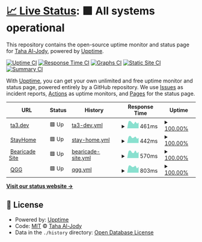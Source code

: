# [📈 Live Status](https://status.ta3.dev): <!--live status--> **🟩 All systems operational**

This repository contains the open-source uptime monitor and status page for [Taha Al-Jody](https://ta3.dev), powered by [Upptime](https://github.com/upptime/upptime).

[![Uptime CI](https://github.com/TA3/status/workflows/Uptime%20CI/badge.svg)](https://github.com/upptime/upptime/actions?query=workflow%3A%22Uptime+CI%22)
[![Response Time CI](https://github.com/TA3/status/workflows/Response%20Time%20CI/badge.svg)](https://github.com/upptime/upptime/actions?query=workflow%3A%22Response+Time+CI%22)
[![Graphs CI](https://github.com/TA3/status/workflows/Graphs%20CI/badge.svg)](https://github.com/upptime/upptime/actions?query=workflow%3A%22Graphs+CI%22)
[![Static Site CI](https://github.com/TA3/status/workflows/Static%20Site%20CI/badge.svg)](https://github.com/upptime/upptime/actions?query=workflow%3A%22Static+Site+CI%22)
[![Summary CI](https://github.com/TA3/status/workflows/Summary%20CI/badge.svg)](https://github.com/upptime/upptime/actions?query=workflow%3A%22Summary+CI%22)

With [Upptime](https://upptime.js.org), you can get your own unlimited and free uptime monitor and status page, powered entirely by a GitHub repository. We use [Issues](https://github.com/TA3/status/issues) as incident reports, [Actions](https://github.com/TA3/status/actions) as uptime monitors, and [Pages](https://status.ta3.dev) for the status page.

<!--start: status pages-->
<!-- This summary is generated by Upptime (https://github.com/upptime/upptime) -->
<!-- Do not edit this manually, your changes will be overwritten -->
<!-- prettier-ignore -->
| URL | Status | History | Response Time | Uptime |
| --- | ------ | ------- | ------------- | ------ |
| <img alt="" src="https://favicons.githubusercontent.com/ta3.dev" height="13"> [ta3.dev](https://ta3.dev) | 🟩 Up | [ta3-dev.yml](https://github.com/TA3/status/commits/HEAD/history/ta3-dev.yml) | <details><summary><img alt="Response time graph" src="./graphs/ta3-dev/response-time-week.png" height="20"> 461ms</summary><br><a href="https://status.ta3.dev/history/ta3-dev"><img alt="Response time 414" src="https://img.shields.io/endpoint?url=https%3A%2F%2Fraw.githubusercontent.com%2FTA3%2Fstatus%2FHEAD%2Fapi%2Fta3-dev%2Fresponse-time.json"></a><br><a href="https://status.ta3.dev/history/ta3-dev"><img alt="24-hour response time 450" src="https://img.shields.io/endpoint?url=https%3A%2F%2Fraw.githubusercontent.com%2FTA3%2Fstatus%2FHEAD%2Fapi%2Fta3-dev%2Fresponse-time-day.json"></a><br><a href="https://status.ta3.dev/history/ta3-dev"><img alt="7-day response time 461" src="https://img.shields.io/endpoint?url=https%3A%2F%2Fraw.githubusercontent.com%2FTA3%2Fstatus%2FHEAD%2Fapi%2Fta3-dev%2Fresponse-time-week.json"></a><br><a href="https://status.ta3.dev/history/ta3-dev"><img alt="30-day response time 427" src="https://img.shields.io/endpoint?url=https%3A%2F%2Fraw.githubusercontent.com%2FTA3%2Fstatus%2FHEAD%2Fapi%2Fta3-dev%2Fresponse-time-month.json"></a><br><a href="https://status.ta3.dev/history/ta3-dev"><img alt="1-year response time 414" src="https://img.shields.io/endpoint?url=https%3A%2F%2Fraw.githubusercontent.com%2FTA3%2Fstatus%2FHEAD%2Fapi%2Fta3-dev%2Fresponse-time-year.json"></a></details> | <details><summary><a href="https://status.ta3.dev/history/ta3-dev">100.00%</a></summary><a href="https://status.ta3.dev/history/ta3-dev"><img alt="All-time uptime 100.00%" src="https://img.shields.io/endpoint?url=https%3A%2F%2Fraw.githubusercontent.com%2FTA3%2Fstatus%2FHEAD%2Fapi%2Fta3-dev%2Fuptime.json"></a><br><a href="https://status.ta3.dev/history/ta3-dev"><img alt="24-hour uptime 100.00%" src="https://img.shields.io/endpoint?url=https%3A%2F%2Fraw.githubusercontent.com%2FTA3%2Fstatus%2FHEAD%2Fapi%2Fta3-dev%2Fuptime-day.json"></a><br><a href="https://status.ta3.dev/history/ta3-dev"><img alt="7-day uptime 100.00%" src="https://img.shields.io/endpoint?url=https%3A%2F%2Fraw.githubusercontent.com%2FTA3%2Fstatus%2FHEAD%2Fapi%2Fta3-dev%2Fuptime-week.json"></a><br><a href="https://status.ta3.dev/history/ta3-dev"><img alt="30-day uptime 100.00%" src="https://img.shields.io/endpoint?url=https%3A%2F%2Fraw.githubusercontent.com%2FTA3%2Fstatus%2FHEAD%2Fapi%2Fta3-dev%2Fuptime-month.json"></a><br><a href="https://status.ta3.dev/history/ta3-dev"><img alt="1-year uptime 100.00%" src="https://img.shields.io/endpoint?url=https%3A%2F%2Fraw.githubusercontent.com%2FTA3%2Fstatus%2FHEAD%2Fapi%2Fta3-dev%2Fuptime-year.json"></a></details>
| <img alt="" src="https://favicons.githubusercontent.com/stayhome.ta3.dev" height="13"> [StayHome](https://stayhome.ta3.dev) | 🟩 Up | [stay-home.yml](https://github.com/TA3/status/commits/HEAD/history/stay-home.yml) | <details><summary><img alt="Response time graph" src="./graphs/stay-home/response-time-week.png" height="20"> 442ms</summary><br><a href="https://status.ta3.dev/history/stay-home"><img alt="Response time 406" src="https://img.shields.io/endpoint?url=https%3A%2F%2Fraw.githubusercontent.com%2FTA3%2Fstatus%2FHEAD%2Fapi%2Fstay-home%2Fresponse-time.json"></a><br><a href="https://status.ta3.dev/history/stay-home"><img alt="24-hour response time 391" src="https://img.shields.io/endpoint?url=https%3A%2F%2Fraw.githubusercontent.com%2FTA3%2Fstatus%2FHEAD%2Fapi%2Fstay-home%2Fresponse-time-day.json"></a><br><a href="https://status.ta3.dev/history/stay-home"><img alt="7-day response time 442" src="https://img.shields.io/endpoint?url=https%3A%2F%2Fraw.githubusercontent.com%2FTA3%2Fstatus%2FHEAD%2Fapi%2Fstay-home%2Fresponse-time-week.json"></a><br><a href="https://status.ta3.dev/history/stay-home"><img alt="30-day response time 422" src="https://img.shields.io/endpoint?url=https%3A%2F%2Fraw.githubusercontent.com%2FTA3%2Fstatus%2FHEAD%2Fapi%2Fstay-home%2Fresponse-time-month.json"></a><br><a href="https://status.ta3.dev/history/stay-home"><img alt="1-year response time 406" src="https://img.shields.io/endpoint?url=https%3A%2F%2Fraw.githubusercontent.com%2FTA3%2Fstatus%2FHEAD%2Fapi%2Fstay-home%2Fresponse-time-year.json"></a></details> | <details><summary><a href="https://status.ta3.dev/history/stay-home">100.00%</a></summary><a href="https://status.ta3.dev/history/stay-home"><img alt="All-time uptime 100.00%" src="https://img.shields.io/endpoint?url=https%3A%2F%2Fraw.githubusercontent.com%2FTA3%2Fstatus%2FHEAD%2Fapi%2Fstay-home%2Fuptime.json"></a><br><a href="https://status.ta3.dev/history/stay-home"><img alt="24-hour uptime 100.00%" src="https://img.shields.io/endpoint?url=https%3A%2F%2Fraw.githubusercontent.com%2FTA3%2Fstatus%2FHEAD%2Fapi%2Fstay-home%2Fuptime-day.json"></a><br><a href="https://status.ta3.dev/history/stay-home"><img alt="7-day uptime 100.00%" src="https://img.shields.io/endpoint?url=https%3A%2F%2Fraw.githubusercontent.com%2FTA3%2Fstatus%2FHEAD%2Fapi%2Fstay-home%2Fuptime-week.json"></a><br><a href="https://status.ta3.dev/history/stay-home"><img alt="30-day uptime 100.00%" src="https://img.shields.io/endpoint?url=https%3A%2F%2Fraw.githubusercontent.com%2FTA3%2Fstatus%2FHEAD%2Fapi%2Fstay-home%2Fuptime-month.json"></a><br><a href="https://status.ta3.dev/history/stay-home"><img alt="1-year uptime 100.00%" src="https://img.shields.io/endpoint?url=https%3A%2F%2Fraw.githubusercontent.com%2FTA3%2Fstatus%2FHEAD%2Fapi%2Fstay-home%2Fuptime-year.json"></a></details>
| <img alt="" src="https://favicons.githubusercontent.com/bearicade.ta3.dev" height="13"> [Bearicade Site](https://bearicade.ta3.dev) | 🟩 Up | [bearicade-site.yml](https://github.com/TA3/status/commits/HEAD/history/bearicade-site.yml) | <details><summary><img alt="Response time graph" src="./graphs/bearicade-site/response-time-week.png" height="20"> 570ms</summary><br><a href="https://status.ta3.dev/history/bearicade-site"><img alt="Response time 505" src="https://img.shields.io/endpoint?url=https%3A%2F%2Fraw.githubusercontent.com%2FTA3%2Fstatus%2FHEAD%2Fapi%2Fbearicade-site%2Fresponse-time.json"></a><br><a href="https://status.ta3.dev/history/bearicade-site"><img alt="24-hour response time 564" src="https://img.shields.io/endpoint?url=https%3A%2F%2Fraw.githubusercontent.com%2FTA3%2Fstatus%2FHEAD%2Fapi%2Fbearicade-site%2Fresponse-time-day.json"></a><br><a href="https://status.ta3.dev/history/bearicade-site"><img alt="7-day response time 570" src="https://img.shields.io/endpoint?url=https%3A%2F%2Fraw.githubusercontent.com%2FTA3%2Fstatus%2FHEAD%2Fapi%2Fbearicade-site%2Fresponse-time-week.json"></a><br><a href="https://status.ta3.dev/history/bearicade-site"><img alt="30-day response time 522" src="https://img.shields.io/endpoint?url=https%3A%2F%2Fraw.githubusercontent.com%2FTA3%2Fstatus%2FHEAD%2Fapi%2Fbearicade-site%2Fresponse-time-month.json"></a><br><a href="https://status.ta3.dev/history/bearicade-site"><img alt="1-year response time 505" src="https://img.shields.io/endpoint?url=https%3A%2F%2Fraw.githubusercontent.com%2FTA3%2Fstatus%2FHEAD%2Fapi%2Fbearicade-site%2Fresponse-time-year.json"></a></details> | <details><summary><a href="https://status.ta3.dev/history/bearicade-site">100.00%</a></summary><a href="https://status.ta3.dev/history/bearicade-site"><img alt="All-time uptime 100.00%" src="https://img.shields.io/endpoint?url=https%3A%2F%2Fraw.githubusercontent.com%2FTA3%2Fstatus%2FHEAD%2Fapi%2Fbearicade-site%2Fuptime.json"></a><br><a href="https://status.ta3.dev/history/bearicade-site"><img alt="24-hour uptime 100.00%" src="https://img.shields.io/endpoint?url=https%3A%2F%2Fraw.githubusercontent.com%2FTA3%2Fstatus%2FHEAD%2Fapi%2Fbearicade-site%2Fuptime-day.json"></a><br><a href="https://status.ta3.dev/history/bearicade-site"><img alt="7-day uptime 100.00%" src="https://img.shields.io/endpoint?url=https%3A%2F%2Fraw.githubusercontent.com%2FTA3%2Fstatus%2FHEAD%2Fapi%2Fbearicade-site%2Fuptime-week.json"></a><br><a href="https://status.ta3.dev/history/bearicade-site"><img alt="30-day uptime 100.00%" src="https://img.shields.io/endpoint?url=https%3A%2F%2Fraw.githubusercontent.com%2FTA3%2Fstatus%2FHEAD%2Fapi%2Fbearicade-site%2Fuptime-month.json"></a><br><a href="https://status.ta3.dev/history/bearicade-site"><img alt="1-year uptime 100.00%" src="https://img.shields.io/endpoint?url=https%3A%2F%2Fraw.githubusercontent.com%2FTA3%2Fstatus%2FHEAD%2Fapi%2Fbearicade-site%2Fuptime-year.json"></a></details>
| <img alt="" src="https://favicons.githubusercontent.com/qgg.hud.ac.uk" height="13"> [QGG](https://qgg.hud.ac.uk) | 🟩 Up | [qgg.yml](https://github.com/TA3/status/commits/HEAD/history/qgg.yml) | <details><summary><img alt="Response time graph" src="./graphs/qgg/response-time-week.png" height="20"> 803ms</summary><br><a href="https://status.ta3.dev/history/qgg"><img alt="Response time 777" src="https://img.shields.io/endpoint?url=https%3A%2F%2Fraw.githubusercontent.com%2FTA3%2Fstatus%2FHEAD%2Fapi%2Fqgg%2Fresponse-time.json"></a><br><a href="https://status.ta3.dev/history/qgg"><img alt="24-hour response time 761" src="https://img.shields.io/endpoint?url=https%3A%2F%2Fraw.githubusercontent.com%2FTA3%2Fstatus%2FHEAD%2Fapi%2Fqgg%2Fresponse-time-day.json"></a><br><a href="https://status.ta3.dev/history/qgg"><img alt="7-day response time 803" src="https://img.shields.io/endpoint?url=https%3A%2F%2Fraw.githubusercontent.com%2FTA3%2Fstatus%2FHEAD%2Fapi%2Fqgg%2Fresponse-time-week.json"></a><br><a href="https://status.ta3.dev/history/qgg"><img alt="30-day response time 806" src="https://img.shields.io/endpoint?url=https%3A%2F%2Fraw.githubusercontent.com%2FTA3%2Fstatus%2FHEAD%2Fapi%2Fqgg%2Fresponse-time-month.json"></a><br><a href="https://status.ta3.dev/history/qgg"><img alt="1-year response time 777" src="https://img.shields.io/endpoint?url=https%3A%2F%2Fraw.githubusercontent.com%2FTA3%2Fstatus%2FHEAD%2Fapi%2Fqgg%2Fresponse-time-year.json"></a></details> | <details><summary><a href="https://status.ta3.dev/history/qgg">100.00%</a></summary><a href="https://status.ta3.dev/history/qgg"><img alt="All-time uptime 100.00%" src="https://img.shields.io/endpoint?url=https%3A%2F%2Fraw.githubusercontent.com%2FTA3%2Fstatus%2FHEAD%2Fapi%2Fqgg%2Fuptime.json"></a><br><a href="https://status.ta3.dev/history/qgg"><img alt="24-hour uptime 100.00%" src="https://img.shields.io/endpoint?url=https%3A%2F%2Fraw.githubusercontent.com%2FTA3%2Fstatus%2FHEAD%2Fapi%2Fqgg%2Fuptime-day.json"></a><br><a href="https://status.ta3.dev/history/qgg"><img alt="7-day uptime 100.00%" src="https://img.shields.io/endpoint?url=https%3A%2F%2Fraw.githubusercontent.com%2FTA3%2Fstatus%2FHEAD%2Fapi%2Fqgg%2Fuptime-week.json"></a><br><a href="https://status.ta3.dev/history/qgg"><img alt="30-day uptime 100.00%" src="https://img.shields.io/endpoint?url=https%3A%2F%2Fraw.githubusercontent.com%2FTA3%2Fstatus%2FHEAD%2Fapi%2Fqgg%2Fuptime-month.json"></a><br><a href="https://status.ta3.dev/history/qgg"><img alt="1-year uptime 100.00%" src="https://img.shields.io/endpoint?url=https%3A%2F%2Fraw.githubusercontent.com%2FTA3%2Fstatus%2FHEAD%2Fapi%2Fqgg%2Fuptime-year.json"></a></details>

<!--end: status pages-->

[**Visit our status website →**](https://status.ta3.dev)

## 📄 License

- Powered by: [Upptime](https://github.com/upptime/upptime)
- Code: [MIT](./LICENSE) © [Taha Al-Jody](https://ta3.dev)
- Data in the `./history` directory: [Open Database License](https://opendatacommons.org/licenses/odbl/1-0/)

